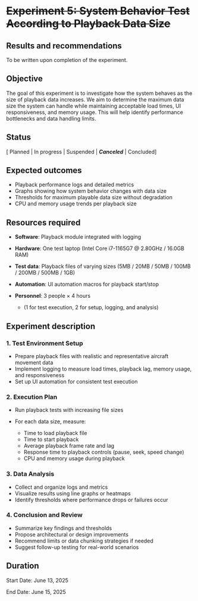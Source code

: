 
# ~~Experiment 5: System Behavior Test According to Playback Data Size~~

## Results and recommendations

To be written upon completion of the experiment.

## Objective

The goal of this experiment is to investigate how the system behaves as the size of playback data increases.
We aim to determine the maximum data size the system can handle while maintaining acceptable load times, UI responsiveness, and memory usage.
This will help identify performance bottlenecks and data handling limits.

## Status

[ Planned | In progress | Suspended | ***Canceled*** | Concluded]

## Expected outcomes

* Playback performance logs and detailed metrics
* Graphs showing how system behavior changes with data size
* Thresholds for maximum playable data size without degradation
* CPU and memory usage trends per playback size

## Resources required

* **Software**: Playback module integrated with logging
* **Hardware**: One test laptop (Intel Core i7-1165G7 @ 2.80GHz / 16.0GB RAM)
* **Test data**: Playback files of varying sizes
  (5MB / 20MB / 50MB / 100MB / 200MB / 500MB / 1GB)
* **Automation**: UI automation macros for playback start/stop
* **Personnel**: 3 people × 4 hours

  * (1 for test execution, 2 for setup, logging, and analysis)

## Experiment description

### 1. Test Environment Setup

* Prepare playback files with realistic and representative aircraft movement data
* Implement logging to measure load times, playback lag, memory usage, and responsiveness
* Set up UI automation for consistent test execution

### 2. Execution Plan

* Run playback tests with increasing file sizes
* For each data size, measure:

  * Time to load playback file
  * Time to start playback
  * Average playback frame rate and lag
  * Response time to playback controls (pause, seek, speed change)
  * CPU and memory usage during playback

### 3. Data Analysis

* Collect and organize logs and metrics
* Visualize results using line graphs or heatmaps
* Identify thresholds where performance drops or failures occur

### 4. Conclusion and Review

* Summarize key findings and thresholds
* Propose architectural or design improvements
* Recommend limits or data chunking strategies if needed
* Suggest follow-up testing for real-world scenarios

## Duration

Start Date: June 13, 2025

End Date: June 15, 2025

